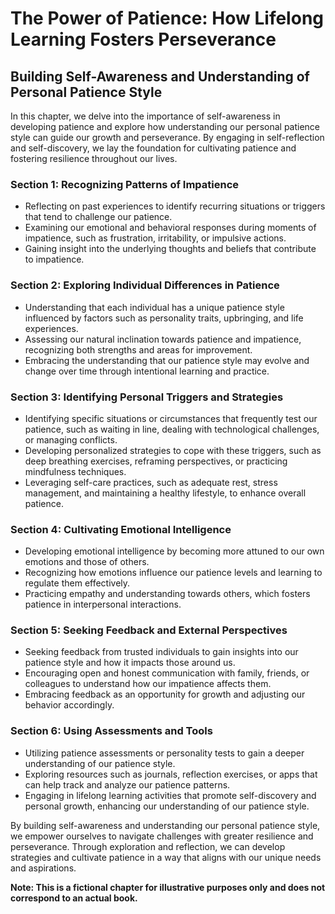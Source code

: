 The Power of Patience: How Lifelong Learning Fosters Perseverance
=================================================================

Building Self-Awareness and Understanding of Personal Patience Style
-------------------------------------------------------------------------------

In this chapter, we delve into the importance of self-awareness in developing patience and explore how understanding our personal patience style can guide our growth and perseverance. By engaging in self-reflection and self-discovery, we lay the foundation for cultivating patience and fostering resilience throughout our lives.

### Section 1: Recognizing Patterns of Impatience

* Reflecting on past experiences to identify recurring situations or triggers that tend to challenge our patience.
* Examining our emotional and behavioral responses during moments of impatience, such as frustration, irritability, or impulsive actions.
* Gaining insight into the underlying thoughts and beliefs that contribute to impatience.

### Section 2: Exploring Individual Differences in Patience

* Understanding that each individual has a unique patience style influenced by factors such as personality traits, upbringing, and life experiences.
* Assessing our natural inclination towards patience and impatience, recognizing both strengths and areas for improvement.
* Embracing the understanding that our patience style may evolve and change over time through intentional learning and practice.

### Section 3: Identifying Personal Triggers and Strategies

* Identifying specific situations or circumstances that frequently test our patience, such as waiting in line, dealing with technological challenges, or managing conflicts.
* Developing personalized strategies to cope with these triggers, such as deep breathing exercises, reframing perspectives, or practicing mindfulness techniques.
* Leveraging self-care practices, such as adequate rest, stress management, and maintaining a healthy lifestyle, to enhance overall patience.

### Section 4: Cultivating Emotional Intelligence

* Developing emotional intelligence by becoming more attuned to our own emotions and those of others.
* Recognizing how emotions influence our patience levels and learning to regulate them effectively.
* Practicing empathy and understanding towards others, which fosters patience in interpersonal interactions.

### Section 5: Seeking Feedback and External Perspectives

* Seeking feedback from trusted individuals to gain insights into our patience style and how it impacts those around us.
* Encouraging open and honest communication with family, friends, or colleagues to understand how our impatience affects them.
* Embracing feedback as an opportunity for growth and adjusting our behavior accordingly.

### Section 6: Using Assessments and Tools

* Utilizing patience assessments or personality tests to gain a deeper understanding of our patience style.
* Exploring resources such as journals, reflection exercises, or apps that can help track and analyze our patience patterns.
* Engaging in lifelong learning activities that promote self-discovery and personal growth, enhancing our understanding of our patience style.

By building self-awareness and understanding our personal patience style, we empower ourselves to navigate challenges with greater resilience and perseverance. Through exploration and reflection, we can develop strategies and cultivate patience in a way that aligns with our unique needs and aspirations.

**Note: This is a fictional chapter for illustrative purposes only and does not correspond to an actual book.**
